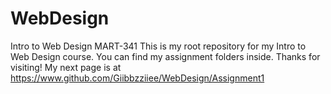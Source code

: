 # WebDesign
 Intro to Web Design MART-341
This is my root repository for my Intro to Web Design course. You can find my assignment folders inside. Thanks for visiting!
My next page is at https://www.github.com/Giibbzziiee/WebDesign/Assignment1
